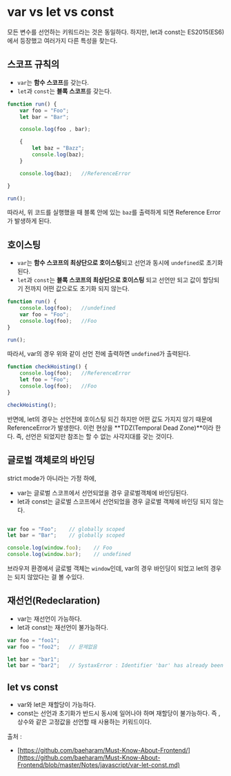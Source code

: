 # var vs let vs const

모든 변수를 선언하는 키워드라는 것은 동일하다. 하지만, let과 const는 ES2015(ES6)에서 등장했고 여러가지 다른 특성을 찾는다.

## 스코프 규칙의

+ `var`는 **함수 스코프**를 갖는다.
+ `let`과 `const`는 **블록 스코프**를 갖는다.

```js
function run() {
    var foo = "Foo";
    let bar = "Bar";

    console.log(foo , bar);

    { 
        let baz = "Bazz";
        console.log(baz);
    }

    console.log(baz);   //ReferenceError

}

run();

```

따라서, 위 코드를 실행했을 때 블록 안에 있는 `baz`를 출력하게 되면 Reference Error가 발생하게 된다.


## 호이스팅

+ `var`는 **함수 스코프의 최상단으로 호이스팅**되고 선언과 동시에 `undefined`로 초기화 된다.
+ `let`과 `const`는 **블록 스코프의 최상단으로 호이스팅** 되고 선언만 되고 값이 할당되기 전까지 어떤 값으로도 초기화 되지 않는다.

```js
function run() {
    console.log(foo);   //undefined
    var foo = "Foo";
    console.log(foo);   //Foo
}

run();
```

따라서, var의 경우 위와 같이 선언 전에 출력하면 `undefined`가 출력된다.

```js
function checkHoisting() {
    console.log(foo);   //ReferenceError
    let foo = "Foo";
    console.log(foo);   //Foo
}

checkHoisting();

```

반면에, let의 경우는 선언전에 호이스팅 되긴 하지만 어떤 값도 가지지 않기 때문에 ReferenceError가 발생한다.
이런 현상을 **TDZ(Temporal Dead Zone)**이라 한다. 즉, 선언은 되었지만 참조는 할 수 없는 사각지대를 갖는 것이다.

## 글로벌 객체로의 바인딩

strict mode가 아니라는 가정 하에, 

+ var는 글로벌 스코프에서 선언되었을 경우 글로벌객체에 바인딩된다.
+ let과 const는 글로벌 스코프에서 선언되었을 경우 글로벌 객체에 바인딩 되지 않는다.

```js

var foo = "Foo";    // globally scoped 
let bar = "Bar";    // globally scoped

console.log(window.foo);    // Foo
console.log(window.bar);    // undefined

```

브라우저 환경에서 글로벌 객체는 `window`인데, var의 경우 바인딩이 되었고 let의 경우는 되지 않았다는 걸 볼 수있다.


## 재선언(Redeclaration)

+ var는 재선언이 가능하다.
+ let과 const는 재선언이 불가능하다.

```js
var foo = "foo1";
var foo = "foo2";   // 문제없음

let bar = "bar1";
let bar = "bar2";   // SystaxError : Identifier 'bar' has already been declared

```

## let vs const

+ var와 let은 재할당이 가능하다.
+ const는 선언과 초기화가 반드시 동시에 일어나야 하며 재할당이 불가능하다. 즉 , 상수와 같은 고정값을 선언할 때 사용하는 키워드이다.

출처 :

+ [https://github.com/baeharam/Must-Know-About-Frontend/](https://github.com/baeharam/Must-Know-About-Frontend/blob/master/Notes/javascript/var-let-const.md)